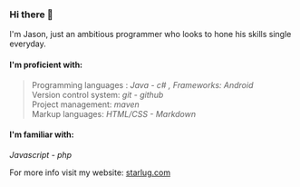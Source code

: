 ### Hi there 👋
I'm Jason, just an ambitious programmer who looks to hone his skills single everyday.

#### I'm proficient with:
> Programming languages :<i> Java - c# , Frameworks: Android </i><br/>
> Version control system: <i>git - github </i><br/>
> Project management: <i>maven </i><br/>
> Markup languages: <i>HTML/CSS - Markdown </i><br/>

#### I'm familiar with:
<i> Javascript - php </i><br/>

For more info visit my website: [starlug.com](starlug.com)

<!--
**yassin97/yassin97** is a ✨ _special_ ✨ repository because its `README.md` (this file) appears on your GitHub profile.

Here are some ideas to get you started:

- 🔭 I’m currently working on ...
- 🌱 I’m currently learning ...
- 👯 I’m looking to collaborate on ...
- 🤔 I’m looking for help with ...
- 💬 Ask me about ...
- 📫 How to reach me: ...
- 😄 Pronouns: ...
- ⚡ Fun fact: ...
-->
